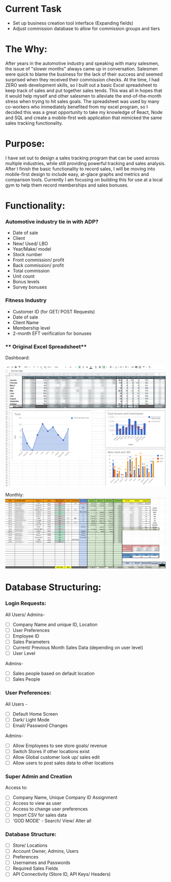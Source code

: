 # Current Task
- Set up business creation tool interface (Expanding fields)
- Adjust commission database to allow for commission groups and tiers



# The Why:

After years in the automotive industry and speaking with many salesmen, the issue of "slower months" always came up in conversation. Salesmen were quick to blame the business for the lack of their success and seemed surprised when they received their commission checks. At the time, I had ZERO web development skills,  so I built out a basic Excel spreadsheet to keep track of sales and put together sales tends. This was all in hopes that it would help myself and other salesmen to alleviate the end-of-the-month stress when trying to hit sales goals. The spreadsheet was used by many co-workers who immediately benefited from my excel program, so I decided this was a great opportunity to take my knowledge of React, Node and SQL and create a mobile-first web application that mimicked the same sales tracking functionality. 

# Purpose:

I have set out to design a sales tracking program that can be used across multiple industries, while still providing powerful tracking and sales analysis. After I finish the basic functionality to record sales, I will be moving into mobile-first design to include easy, at-glace graphs and metrics and comparison tools. Currently I am focusing on building this for use at a local gym to help them record memberships and sales bonuses.

# Functionality:

### Automotive industry tie in with ADP?

- Date of sale
- Client
- New/ Used/ LBO
- Year/Make/ model
- Stock number
- Front commission/ profit
- Back commission/ profit
- Total commission
- Unit count
- Bonus levels
- Survey bonuses

### **Fitness Industry**

- Customer ID (for GET/ POST Requests)
- Date of sale
- Client Name
- Membership level
- 2-month EFT verification for bonuses

### ** Original Excel Spreadsheet**

Dashboard:

![Dashboard](https://github.com/kDurg/salesTracker/blob/master/salestracker/screenshots/Capture1.PNG)

Monthly:
    ![Dashboard](https://github.com/kDurg/salesTracker/blob/master/salestracker/screenshots/Capture2.PNG)


# Database Structuring:

### Login Requests:

All Users/ Admins-

- [ ]  Company Name and unique ID, Location
- [ ]  User Preferences
- [ ]  Employee ID
- [ ]  Sales Parameters
- [ ]  Current/ Previous Month Sales Data (depending on user level)
- [ ]  User Level

Admins-

- [ ]  Sales people based on default location
- [ ]  Sales People

### User Preferences:

All Users - 

- [ ]  Default Home Screen
- [ ]  Dark/ Light Mode
- [ ]  Email/ Password Changes

Admins- 

- [ ]  Allow Employees to see store goals/ revenue
- [ ]  Switch Stores if other locations exist
- [ ]  Allow Global customer look up/ sales edit
- [ ]  Allow users to post sales data to other locations

### Super Admin and Creation

Access to:

- [ ]  Company Name, Unique Company ID Assignment
- [ ]  Access to view as user
- [ ]  Access to change user preferences
- [ ]  Import CSV for sales data
- [ ]  'GOD MODE' - Search/ View/ Alter all

### Database Structure:

- [ ]  Store/ Locations
- [ ]  Account Owner, Admins, Users
- [ ]  Preferences
- [ ]  Usernames and Passwords
- [ ]  Required Sales Fields
- [ ]  API Connectivity (Store ID, API Keys/ Headers)
